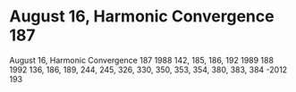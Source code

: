 # August 16, Harmonic Convergence 187

August 16, Harmonic Convergence 187
1988   142, 185, 186, 192
1989   188
1992 136, 186, 189, 244, 245, 326, 330, 350,
353, 354, 380, 383, 384
-2012 193
